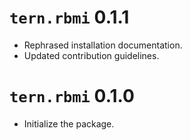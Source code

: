 # `tern.rbmi` 0.1.1
 * Rephrased installation documentation.
 * Updated contribution guidelines.

# `tern.rbmi` 0.1.0

* Initialize the package.
